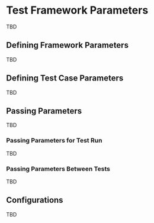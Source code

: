 # Test Framework Parameters
TBD

## Defining Framework Parameters

TBD

## Defining Test Case Parameters

TBD

## Passing Parameters

TBD

### Passing Parameters for Test Run

TBD

### Passing Parameters Between Tests

TBD

## Configurations

TBD